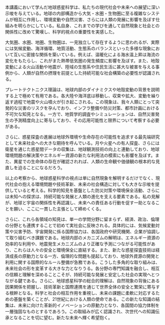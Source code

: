 本講義において学んだ地球惑星科学は、私たちの現代社会や未来への展望に深い示唆を与えている。地球の内部構造から大気・水圏・生物圏に至る複雑なシステムが相互に作用し、環境変動や自然災害、さらには人類の発展に影響を及ぼす仕組みを明らかにしている。私自身、これまでの学びを通して自然現象と社会との関係性に改めて驚嘆し、科学的視点の重要性を実感した。

大気圏、水圏、地圏、生物圏は、一見独立して存在するように思われるが、実際には気候変動、海洋循環、地質活動、生態系のバランスといった多様な現象において互いに密接な関係を築いている。例えば、温暖化による海水温上昇は海流の変化をもたらし、これがまた熱帯低気圏の発生頻度に影響を及ぼす。また、地殻変動による火山活動や地震が、陸域の生態系や住民生活に甚大な被害を与える事例から、人類が自然の摂理を前提とした持続可能な社会構築の必要性が認識される。

プレートテクトニクス理論は、地球内部のダイナミクスや地殻変動の背景を説明する上で極めて有用である。各大陸や海洋底は移動し、収束や拡大、変動を繰り返す過程で地震や火山噴火が引き起こされる。この現象は、我々人類にとって突発的な災害のリスクを孕んでおり、インフラ整備や防災対策、都市計画における不可欠な知見となる。一方で、地質学的調査やシミュレーションは、自然災害発生の予測精度向上に寄与しており、その応用可能性と限界について考察する必要がある。

さらに、惑星探査の進展は地球外環境や生命存在の可能性を追求する最先端研究として未来社会への大きな期待を呼んでいる。月や火星への有人探査、さらには衛星を通じた惑星間データの収集は、地球観測技術の向上と連動しており、地球環境問題の解決策やエネルギー資源の新たな利用法の模索にも影響を及ぼす。また、異星での生命体の存在が確認されれば、人類の生命観や価値観の根本的な見直しを迫ることになるだろう。

以上の考察から、地球惑星科学の視点は単に自然現象を解明するだけでなく、現代社会の抱える環境問題や技術革新、未来の社会構造に対しても大きな示唆を提供していると考える。科学的知見を基盤とした防災対策や環境保全活動、さらには未知への探求は、持続可能な発展と人類の進化を支える要素である。私の見解が、地球と宇宙の関係性を再認識し、未来への責任ある行動を促す一助となることを願い、ここに一貫した主張として締めくくる。

さらに、これら各領域の知見は、単一の学問分野に留まらず、経済、政治、倫理の分野とも連携することで初めて実社会に反映される。具体的には、気候変動対策や災害予防、宇宙開発に係る国際協力は、各国政府や研究機関、企業が協調して取り組むべき課題である。地球内部のメカニズムの解明は、エネルギー資源の効率的な利用や、地震発生メカニズムのより正確な予測につながる可能性があり、これらは人々の安全と環境保全に直結する。また、新たな惑星探査技術は経済成長の原動力となる一方、倫理的な問題も提起しており、地球外資源の開発と利用に関する国際的なルール整備が急務である。こうした多角的な取り組みは、未来社会の形を変革する大きな力となりうる。各分野の専門知識を融合し、相互の信頼と理解を深めることこそが、持続可能な発展と安定した社会の実現へとつながる鍵である。さらに、地球惑星科学の総合的理解は、自然現象の背後にある因果関係を把握し、技術革新と国際連携を通じて世界全体の安全と繁栄に寄与する根幹となる。科学と社会の相互作用を重視し、未来の課題に柔軟に対応するための基盤を築くことが、21世紀における人類の使命である。この新たな知識の結集は、未来に向けた革新的イノベーションの原動力となり、各国間の協力体制を一層強固なものとするであろう。この取組みが広く認識され、次世代への知識伝承となることを切に望む。新たな未来へ輝く希望抱く。
